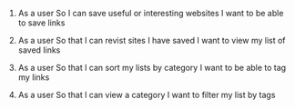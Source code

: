 1. As a user
   So I can save useful or interesting websites
   I want to be able to save links

2. As a user
   So that I can revist sites I have saved
   I want to view my list of saved links

3. As a user
   So that I can sort my lists by category
   I want to be able to tag my links

4. As a user
   So that I can view a category
   I want to filter my list by tags
